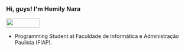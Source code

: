 ### Hi, guys! I'm Hemily Nara 
<div> 
 <a href="https://www.linkedin.com/in/hemilynara/" target="_blank"><img height="25" width="90" src="https://img.shields.io/badge/-LinkedIn-%230077B5?style=for-the-badge&logo=linkedin&logoColor=white" target="_blank"></a> 
</div>

- Programming Student at Faculdade de Informática e Administração Paulista (FIAP).



